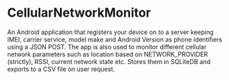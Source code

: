 # CellularNetworkMonitor

An Android application that registers your device on to a server keeping IMEI, 
carrier service, model make and Android Version as phone identifiers using a JSON POST.
The app is also used to monitor different cellular network parameters such as
location based on NETWORK_PROVIDER (strictly), RSSI, current network state etc.
Stores them in SQLiteDB and exports to a CSV file on user request.

